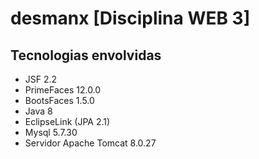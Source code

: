 # desmanx [Disciplina WEB 3]
## Tecnologias envolvidas
- JSF 2.2
- PrimeFaces 12.0.0
- BootsFaces 1.5.0
- Java 8
- EclipseLink (JPA 2.1)
- Mysql 5.7.30
- Servidor Apache Tomcat 8.0.27
